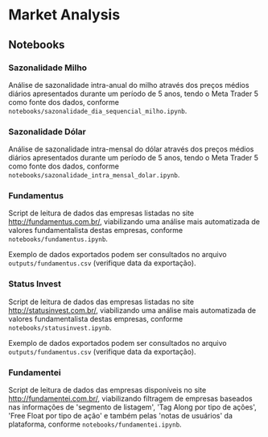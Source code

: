 # Market Analysis

## Notebooks

### Sazonalidade Milho

Análise de sazonalidade intra-anual do milho através dos preços médios diários apresentados durante um período de 5 anos, tendo o Meta Trader 5 como fonte dos dados, conforme `notebooks/sazonalidade_dia_sequencial_milho.ipynb`.


### Sazonalidade Dólar

Análise de sazonalidade intra-mensal do dólar através dos preços médios diários apresentados durante um período de 5 anos, tendo o Meta Trader 5 como fonte dos dados, conforme `notebooks/sazonalidade_intra_mensal_dolar.ipynb`.


### Fundamentus

Script de leitura de dados das empresas listadas no site http://fundamentus.com.br/, viabilizando uma análise mais automatizada de valores fundamentalista destas empresas, conforme `notebooks/fundamentus.ipynb`.  

Exemplo de dados exportados podem ser consultados no arquivo `outputs/fundamentus.csv` (verifique data da exportação).

### Status Invest

Script de leitura de dados das empresas listadas no site http://statusinvest.com.br/, viabilizando uma análise mais automatizada de valores fundamentalista destas empresas, conforme `notebooks/statusinvest.ipynb`.  

Exemplo de dados exportados podem ser consultados no arquivo `outputs/fundamentus.csv` (verifique data da exportação).

### Fundamentei

Script de leitura de dados das empresas disponíveis no site http://fundamentei.com.br/, viabilizando filtragem de empresas baseados nas informações de 'segmento de listagem', 'Tag Along por tipo de ações', 'Free Float por tipo de ação' e também pelas 'notas de usuários' da plataforma, conforme `notebooks/fundamentei.ipynb`.  
